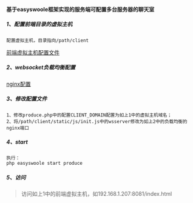 #### 基于easyswoole框架实现的服务端可配置多台服务器的聊天室

##### 1、配置前端目录的虚拟主机

```
配置虚拟主机，目录指向/path/client
```

[前端虚拟主机配置文件](<https://github.com/a1554610616/easyswoole_allen/blob/master/App/WebSocket/webim_cluster_client.conf>)

##### 2、websocket负载均衡配置

[nginx配置](<https://github.com/a1554610616/easyswoole_allen/blob/master/App/WebSocket/webim_cluster_proxy.conf>)

##### 3、修改配置文件

```
1、修改produce.php中的配置CLIENT_DOMAIN配置为如上1中的虚拟主机域名；
2、将/path/client/static/js/init.js中的wsserver修改为如上2中的负载均衡的nginx端口
```

##### 4、start

```
执行：
php easyswoole start produce
```

##### 5、访问

> 访问如上1中的前端虚拟主机，如192.168.1.207:8081/index.html